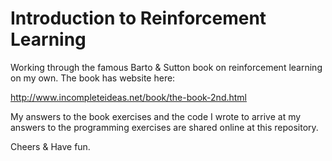 # Introduction to Reinforcement Learning

Working through the famous Barto & Sutton book on reinforcement learning on my own. The book has website here:

http://www.incompleteideas.net/book/the-book-2nd.html

My answers to the book exercises and the code I wrote to arrive at my answers to the programming exercises are shared online at this repository. 

Cheers & Have fun.
